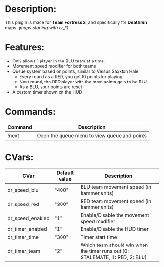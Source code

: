 # Description:
This plugin is made for **Team Fortress 2**, and specifically for **Deathrun** maps. *(maps starting with dr_\*)*

# Features:
- Only allows 1 player in the BLU team at a time.
- Movement speed modifier for both teams
- Queue system based on points, similar to Versus Saxxton Hale
    - Every round as a RED, you get 10 points for playing
    - Next round, the RED player with the most points gets to be BLU
    - As a BLU, your points are reset
- A custom timer shown on the HUD

# Commands:
| Command | Description |
| ------ | ------ |
| !next | Open the queue menu to view queue and points |

# CVars:
| CVar | Default value | Description |
| ------ | ------ | ------ |
| dr_speed_blu | "400" | BLU team movement speed (in hammer units) |
| dr_speed_red | "300" | RED team movement speed (in hammer units) |
| dr_speed_enabled | "1" | Enable/Disable the movement speed modifier |
| dr_timer_enabled | "1" | Enable/Disable the HUD timer |
| dr_timer_time | "300" | Timer start time |
| dr_timer_team | "2" | Which team should win when the timer runs out (0: STALEMATE, 1: RED, 2: BLU) |